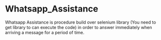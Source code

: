 # Whatsapp_Assistance
Whatsapp Assistance is procedure build over selenium library (You need to get library to can execute the code) in order to answer immediately when arriving a message for a period of time. 
